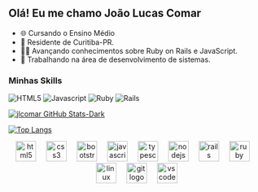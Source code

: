 ## Olá! Eu me chamo João Lucas Comar

- 🌐 Cursando o Ensino Médio
- 🏡 Residente de Curitiba-PR.
- 👨‍💻 Avançando conhecimentos sobre Ruby on Rails e JavaScript.
- 🏢 Trabalhando na área de desenvolvimento de sistemas.

<h3>Minhas Skills</h3>

![HTML5](https://img.shields.io/badge/-HTML5-333333?style=flat&logo=HTML5)
![Javascript](https://img.shields.io/badge/-Javascript-333333?style=flat&logo=Javascript)
![Ruby](https://img.shields.io/badge/-Ruby-333333?style=flat&logo=Ruby&logoColor=CC342D)
![Rails](https://img.shields.io/badge/-Rails-333333?style=flat&logo=Ruby%20on%20Rails&logoColor=CC0000)


[![jlcomar GitHub Stats-Dark](https://github-readme-stats.vercel.app/api?username=jlcomar&show_icons=true&theme=dark#gh-dark-mode-only)](https://github.com/jlcomar)

[![Top Langs](https://github-readme-stats.vercel.app/api/top-langs/?username=jlcomar&theme=dark&count_private=true)](https://github.com/jlcomar?tab=repositories)

<div align="center">
  <img src="https://cdn.jsdelivr.net/gh/devicons/devicon/icons/html5/html5-original.svg" height="40" alt="html5 logo"  />
  <img width="12" />
  <img src="https://cdn.jsdelivr.net/gh/devicons/devicon/icons/css3/css3-original.svg" height="40" alt="css3 logo"  />
  <img width="12" />
  <img src="https://cdn.jsdelivr.net/gh/devicons/devicon/icons/bootstrap/bootstrap-original.svg" height="40" alt="bootstrap logo"  />
  <img width="12" />
  <img src="https://cdn.jsdelivr.net/gh/devicons/devicon/icons/javascript/javascript-original.svg" height="40" alt="javascript logo"  />
  <img width="12" />
  <img src="https://cdn.jsdelivr.net/gh/devicons/devicon/icons/typescript/typescript-original.svg" height="40" alt="typescript logo"  />
  <img width="12" />
  <img src="https://cdn.jsdelivr.net/gh/devicons/devicon/icons/nodejs/nodejs-original.svg" height="40" alt="nodejs logo"  />
  <img width="12" />
  <img src="https://cdn.jsdelivr.net/gh/devicons/devicon/icons/rails/rails-original-wordmark.svg" height="40" alt="rails logo"  />
  <img width="12" />
  <img src="https://cdn.jsdelivr.net/gh/devicons/devicon/icons/ruby/ruby-original.svg" height="40" alt="ruby logo"  />
  <img width="12" />
  <img src="https://cdn.jsdelivr.net/gh/devicons/devicon/icons/linux/linux-original.svg" height="40" alt="linux logo"  />
  <img width="12" />
  <img src="https://cdn.jsdelivr.net/gh/devicons/devicon/icons/git/git-original.svg" height="40" alt="git logo"  />
  <img width="12" />
  <img src="https://cdn.jsdelivr.net/gh/devicons/devicon/icons/vscode/vscode-original.svg" height="40" alt="vscode logo"  />
</div>

  ##
 
